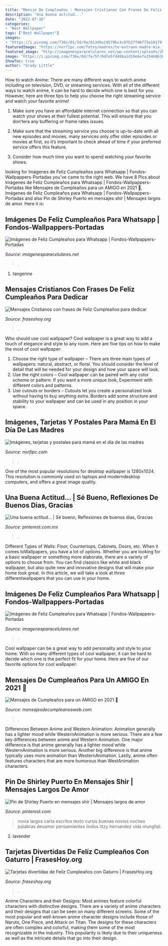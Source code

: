 ```yaml
---
title: "Mensje De Cumpleaños : Mensajes Cristianos Con Frases De Feliz Cumpleaños Para Dedicar"
description: "Una buena actitud..."
date: "2022-07-16"
categories:
- "Best Wallpaper"
tags: ["Best Wallpaper"]
images:
- "https://i.pinimg.com/736x/01/3d/9a/013d9a19579bc4c07b27f96f75e18279.jpg"
featuredImage: "https://norfipc.com/fotos/madres/te-extrano-madre-mia.jpeg"
featured_image: "http://imagenesparacelulares.net/wp-content/uploads/2015/09/imagenesdefelizcumpleanos22.jpg"
image: "https://i.pinimg.com/736x/0d/fe/5f/0dfe5fd48ba1d19e6efa15468630d82c.jpg"
ShowToc: true
author: "Grady Little"
---
```



How to watch Anime: There are many different ways to watch anime including on television, DVD, or streaming services.
With all of the different ways to watch anime, it can be hard to decide which one is best for you. However, here are three tips to help you choose the right streaming service and watch your favorite anime!
1. Make sure you have an affordable internet connection so that you can watch your shows at their fullest potential. This will ensure that you don’tera any buffering or frame rates issues.

2. Make sure that the streaming service you choose is up-to-date with all new episodes and movies. many services only offer older episodes or movies at first, so it’s important to check ahead of time if your preferred service offers this feature.

3. Consider how much time you want to spend watching your favorite shows.

	

		
looking for Imágenes de Feliz Cumpleaños para Whatsapp | Fondos-Wallpappers-Portadas you've came to the right web. We have 8 Pics about Imágenes de Feliz Cumpleaños para Whatsapp | Fondos-Wallpappers-Portadas like Mensajes de Cumpleaños para un AMIGO en 2021 🧡, Imágenes de Feliz Cumpleaños para Whatsapp | Fondos-Wallpappers-Portadas and also Pin de Shirley Puerto en mensajes shir | Mensajes largos de amor. Here it is:
		
    
## Imágenes De Feliz Cumpleaños Para Whatsapp | Fondos-Wallpappers-Portadas

<img loading=lazy src="http://imagenesparacelulares.net/wp-content/uploads/2015/09/imagenesdefelizcumpleanos22.jpg" onerror="this.onerror=null;this.src='https://tse2.mm.bing.net/th?id=OIP.sZ3VJkGAIK3v-o9DWJ1WLgHaLm&amp;pid=15.1';" alt="Imágenes de Feliz Cumpleaños para Whatsapp | Fondos-Wallpappers-Portadas">

_Source: imagenesparacelulares.net_

>. 

	

1. tangerine 

    
## Mensajes Cristianos Con Frases De Feliz Cumpleaños Para Dedicar

<img loading=lazy src="https://fraseshoy.org/wp-content/uploads/2016/04/cristo-14.jpg" onerror="this.onerror=null;this.src='https://tse1.mm.bing.net/th?id=OIP.N83QlqkX9heWkKQBpY60ogHaKs&amp;pid=15.1';" alt="Mensajes Cristianos con frases de Feliz Cumpleaños para dedicar">

_Source: fraseshoy.org_

>. 

	

Who should use cool wallpaper?
Cool wallpaper is a great way to add a touch of elegance and style to any room. Here are five tips on how to make the most of cool wallpaper: 
1) Choose the right type of wallpaper – There are three main types of wallpapers: natural, abstract, or floral. You should consider the level of detail that will be needed for your design and how your space will look. 
2) Use the right colors – Cool wallpaper can be paired with any color scheme or pattern. If you want a more unique look, Experiment with different colors and patterns. 
3) Use cutouts or borders – Cutouts let you create a personalized look without having to buy anything extra. Borders add some structure and stability to your wallpaper and can be used in any position in your space.

    
## Imágenes, Tarjetas Y Postales Para Mamá En El Día De Las Madres

<img loading=lazy src="https://norfipc.com/fotos/madres/te-extrano-madre-mia.jpeg" onerror="this.onerror=null;this.src='https://tse2.mm.bing.net/th?id=OIP.toeFaWAOTFnTd8xl6zqqTQHaE8&amp;pid=15.1';" alt="Imágenes, tarjetas y postales para mamá en el día de las madres">

_Source: norfipc.com_

>. 

	

One of the most popular resolutions for desktop wallpaper is 1280x1024. This resolution is commonly used on laptops and moderndesktop computers, and offers a great image quality.

    
## Una Buena Actitud... | Sé Bueno, Reflexiones De Buenos Dias, Gracias

<img loading=lazy src="https://i.pinimg.com/736x/01/3d/9a/013d9a19579bc4c07b27f96f75e18279.jpg" onerror="this.onerror=null;this.src='https://tse1.mm.bing.net/th?id=OIP.Dp89TjyhH8beCMcxswhIuQHaKC&amp;pid=15.1';" alt="Una buena actitud... | Sé bueno, Reflexiones de buenos dias, Gracias">

_Source: pinterest.com.mx_

>. 

	

Different Types of Walls: Floor, Countertops, Cabinets, Doors, etc.
When it comes toWallpapers, you have a lot of options. Whether you are looking for a basic wallpaper or something more elaborate, there are a variety of options to choose from. You can find classics like white and black wallpaper, but also quite new and innovative designs that will make your home look great. In this article, we will take a look at three differentwallpapers that you can use in your home.

    
## Imágenes De Feliz Cumpleaños Para Whatsapp | Fondos-Wallpappers-Portadas

<img loading=lazy src="http://imagenesparacelulares.net/wp-content/uploads/2015/09/imagenesdefelizcumpleanos14.jpg" onerror="this.onerror=null;this.src='https://tse4.mm.bing.net/th?id=OIP.H3Nivj2Gji7QZ3quxaLUkgHaOu&amp;pid=15.1';" alt="Imágenes de Feliz Cumpleaños para Whatsapp | Fondos-Wallpappers-Portadas">

_Source: imagenesparacelulares.net_

>. 

	

Cool wallpaper can be a great way to add personality and style to your home. With so many different types of cool wallpaper, it can be hard to decide which one is the perfect fit for your home. Here are five of our favorite options for cool wallpaper: 

    
## Mensajes De Cumpleaños Para Un AMIGO En 2021 🧡

<img loading=lazy src="https://mensajesdecumpleanosweb.com/wp-content/uploads/2017/01/Frases-y-mensajes-de-cumpleaños-para-un-amigo.jpg" onerror="this.onerror=null;this.src='https://tse3.mm.bing.net/th?id=OIP.yhPvsw93tQDt65GYr-80CAHaEX&amp;pid=15.1';" alt="Mensajes de Cumpleaños para un AMIGO en 2021 🧡">

_Source: mensajesdecumpleanosweb.com_

>. 

	

Differences Between Anime and Western Animation: Animation generally has a lighter mood while WesternAnimation is more serious.
There are a few key differences between anime and Western Animation. One major difference is that anime generally has a lighter mood while WesternAnimation is more serious. Another big difference is that anime typically uses more animation than WesternAnimation. Lastly, anime often features characters that are more humorous than WestAnimation characters.

    
## Pin De Shirley Puerto En Mensajes Shir | Mensajes Largos De Amor

<img loading=lazy src="https://i.pinimg.com/736x/0d/fe/5f/0dfe5fd48ba1d19e6efa15468630d82c.jpg" onerror="this.onerror=null;this.src='https://tse1.mm.bing.net/th?id=OIP.lv9_gZxYT4LHqwh74_5FcQHaNK&amp;pid=15.1';" alt="Pin de Shirley Puerto en mensajes shir | Mensajes largos de amor">

_Source: pinterest.com_

>novia largos carta escritos texto cursis buenas novios noches palabras desamor pensamientos lindos litzy hernandez vida mungfali. 

	

2. lavender 

    
## Tarjetas Divertidas De Felíz Cumpleaños Con Gaturro | FrasesHoy.org

<img loading=lazy src="https://fraseshoy.org/wp-content/uploads/2015/09/cumplegaturro.gif3_.jpg" onerror="this.onerror=null;this.src='https://tse4.mm.bing.net/th?id=OIP.nGnR6T-sNVc8hC1YRt2PLgHaJ4&amp;pid=15.1';" alt="Tarjetas divertidas de Felíz Cumpleaños con Gaturro | FrasesHoy.org">

_Source: fraseshoy.org_

>. 

	

Anime Characters and their Designs: Most animes feature colorful characters with distinctive designs.
There are a variety of anime characters and their designs that can be seen on many different screens. Some of the most popular and well-known anime character designs include those of Naruto, One Piece, and Attack on Titan. The designs for these characters are often complex and colorful, making them some of the most recognizable in the industry. This popularity is likely due to their uniqueness as well as the intricate details that go into their design.

